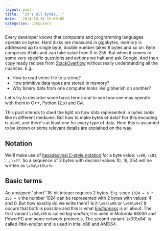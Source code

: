 ```yaml
---
layout: post
title:  "It's all bytes..."
date:   2014-10-16 15:03:00
categories: computers
---
```


Every developer knows that computers and programming languages operate on bytes.
Hard disks are measured in gigabytes, memory is addressed up to single byte,
double number takes 8 bytes and so on. Byte comprises 8 bits and can take value
from 0 to 255. But when it comes to some very spesific questions and actions we
halt and ask Google. And then copy ready recipes from
[StackOverflow](http://stackoverflow.com/) without really understanding all the
nuances. E.g.:

* How to read entire file to a string?
* How primitive data types are stored in memory?
* Why binary data from one computer looks like gibberish on another?

Let's try to describe some basic terms and to see how one may operate with them
in C++, Python (2.x) and C#.

This post intends to shed the light on how data represented in bytes looks like
in different mediums. But how to make bytes of data? For this encoding is used,
and there's at least one for every type of data. Here this is assumed to be
known or some relevant details are explained on the way.

## Notation

We'll make use of
[hexadecimal C-style notation](http://en.wikipedia.org/wiki/Hexadecimal#Using_0.E2.80.939_and_A.E2.80.93F)
for a byte value: `\x00`, `\x01`, ..., `\xff`. So a sequence of 3 bytes with
decimal values 10, 16, 254 will be written as `\x0a\x10\xfe`.

## Basic terms

An unsigned "short" 16-bit integer requires 2 bytes. E.g. since
`1024 = 4 * 256 + 0` the number 1024 can be represented with 2 bytes with
values: 4 and 0. But how exactly do we write them? Is it `\x04\x00` or
`\x00\x04`? It occurs that both is possible and this is what
[*Endianness*](http://en.wikipedia.org/wiki/Endianness) is all about. The first
variant `\x04\x00` is called *big-endian*; it is used in Motorola 68000 and
PowerPC and some network protocols. The second variant '\x00\x04' is called
*little-endian* and is used in Intel x86 and AMD64.


